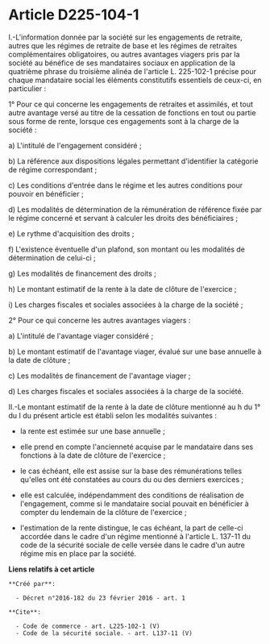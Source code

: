 # Article D225-104-1

I.-L'information donnée par la société sur les engagements de retraite, autres que les régimes de retraite de base et les
régimes de retraites complémentaires obligatoires, ou autres avantages viagers pris par la société au bénéfice de ses
mandataires sociaux en application de la quatrième phrase du troisième alinéa de l'article L. 225-102-1 précise pour chaque
mandataire social les éléments constitutifs essentiels de ceux-ci, en particulier : 

1° Pour ce qui concerne les engagements de retraites et assimilés, et tout autre avantage versé au titre de la cessation de
fonctions en tout ou partie sous forme de rente, lorsque ces engagements sont à la charge de la société : 

a) L'intitulé de l'engagement considéré ; 

b) La référence aux dispositions légales permettant d'identifier la catégorie de régime correspondant ; 

c) Les conditions d'entrée dans le régime et les autres conditions pour pouvoir en bénéficier ; 

d) Les modalités de détermination de la rémunération de référence fixée par le régime concerné et servant à calculer les
droits des bénéficiaires ; 

e) Le rythme d'acquisition des droits ; 

f) L'existence éventuelle d'un plafond, son montant ou les modalités de détermination de celui-ci ; 

g) Les modalités de financement des droits ; 

h) Le montant estimatif de la rente à la date de clôture de l'exercice ; 

i) Les charges fiscales et sociales associées à la charge de la société ; 

2° Pour ce qui concerne les autres avantages viagers : 

a) L'intitulé de l'avantage viager considéré ; 

b) Le montant estimatif de l'avantage viager, évalué sur une base annuelle à la date de clôture ; 

c) Les modalités de financement de l'avantage viager ; 

d) Les charges fiscales et sociales associées à la charge de la société. 

II.-Le montant estimatif de la rente à la date de clôture mentionné au h du 1° du I du présent article est établi selon les
modalités suivantes :

- la rente est estimée sur une base annuelle ;

- elle prend en compte l'ancienneté acquise par le mandataire dans ses fonctions à la date de clôture de l'exercice ;

- le cas échéant, elle est assise sur la base des rémunérations telles qu'elles ont été constatées au cours du ou des
derniers exercices ;

- elle est calculée, indépendamment des conditions de réalisation de l'engagement, comme si le mandataire social pouvait en
bénéficier à compter du lendemain de la clôture de l'exercice ;

- l'estimation de la rente distingue, le cas échéant, la part de celle-ci accordée dans le cadre d'un régime mentionné à
l'article L. 137-11 du code de la sécurité sociale de celle versée dans le cadre d'un autre régime mis en place par la
société.

**Liens relatifs à cet article**

	**Créé par**:

	  - Décret n°2016-182 du 23 février 2016 - art. 1

	**Cite**:

	  - Code de commerce - art. L225-102-1 (V)
	  - Code de la sécurité sociale. - art. L137-11 (V)
